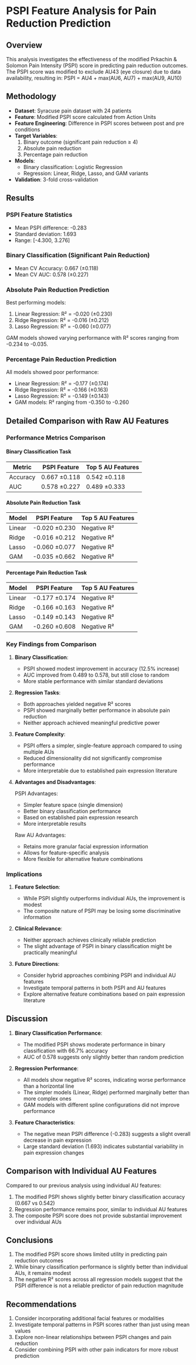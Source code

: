 # PSPI Feature Analysis for Pain Reduction Prediction

## Overview
This analysis investigates the effectiveness of the modified Prkachin & Solomon Pain Intensity (PSPI) score in predicting pain reduction outcomes. The PSPI score was modified to exclude AU43 (eye closure) due to data availability, resulting in:
PSPI = AU4 + max(AU6, AU7) + max(AU9, AU10)

## Methodology
- **Dataset**: Syracuse pain dataset with 24 patients
- **Feature**: Modified PSPI score calculated from Action Units
- **Feature Engineering**: Difference in PSPI scores between post and pre conditions
- **Target Variables**:
  1. Binary outcome (significant pain reduction ≥ 4)
  2. Absolute pain reduction
  3. Percentage pain reduction
- **Models**:
  - Binary classification: Logistic Regression
  - Regression: Linear, Ridge, Lasso, and GAM variants
- **Validation**: 3-fold cross-validation

## Results

### PSPI Feature Statistics
- Mean PSPI difference: -0.283
- Standard deviation: 1.693
- Range: [-4.300, 3.276]

### Binary Classification (Significant Pain Reduction)
- Mean CV Accuracy: 0.667 (±0.118)
- Mean CV AUC: 0.578 (±0.227)

### Absolute Pain Reduction Prediction
Best performing models:
1. Linear Regression: R² = -0.020 (±0.230)
2. Ridge Regression: R² = -0.016 (±0.212)
3. Lasso Regression: R² = -0.060 (±0.077)

GAM models showed varying performance with R² scores ranging from -0.234 to -0.035.

### Percentage Pain Reduction Prediction
All models showed poor performance:
- Linear Regression: R² = -0.177 (±0.174)
- Ridge Regression: R² = -0.166 (±0.163)
- Lasso Regression: R² = -0.149 (±0.143)
- GAM models: R² ranging from -0.350 to -0.260

## Detailed Comparison with Raw AU Features

### Performance Metrics Comparison

#### Binary Classification Task
| Metric    | PSPI Feature | Top 5 AU Features |
|-----------|--------------|-------------------|
| Accuracy  | 0.667 ±0.118 | 0.542 ±0.118     |
| AUC       | 0.578 ±0.227 | 0.489 ±0.333     |

#### Absolute Pain Reduction Task
| Model     | PSPI Feature    | Top 5 AU Features |
|-----------|----------------|-------------------|
| Linear    | -0.020 ±0.230  | Negative R²      |
| Ridge     | -0.016 ±0.212  | Negative R²      |
| Lasso     | -0.060 ±0.077  | Negative R²      |
| GAM       | -0.035 ±0.662  | Negative R²      |

#### Percentage Pain Reduction Task
| Model     | PSPI Feature    | Top 5 AU Features |
|-----------|----------------|-------------------|
| Linear    | -0.177 ±0.174  | Negative R²      |
| Ridge     | -0.166 ±0.163  | Negative R²      |
| Lasso     | -0.149 ±0.143  | Negative R²      |
| GAM       | -0.260 ±0.608  | Negative R²      |

### Key Findings from Comparison

1. **Binary Classification**:
   - PSPI showed modest improvement in accuracy (12.5% increase)
   - AUC improved from 0.489 to 0.578, but still close to random
   - More stable performance with similar standard deviations

2. **Regression Tasks**:
   - Both approaches yielded negative R² scores
   - PSPI showed marginally better performance in absolute pain reduction
   - Neither approach achieved meaningful predictive power

3. **Feature Complexity**:
   - PSPI offers a simpler, single-feature approach compared to using multiple AUs
   - Reduced dimensionality did not significantly compromise performance
   - More interpretable due to established pain expression literature

4. **Advantages and Disadvantages**:
   
   PSPI Advantages:
   - Simpler feature space (single dimension)
   - Better binary classification performance
   - Based on established pain expression research
   - More interpretable results
   
   Raw AU Advantages:
   - Retains more granular facial expression information
   - Allows for feature-specific analysis
   - More flexible for alternative feature combinations

### Implications

1. **Feature Selection**:
   - While PSPI slightly outperforms individual AUs, the improvement is modest
   - The composite nature of PSPI may be losing some discriminative information

2. **Clinical Relevance**:
   - Neither approach achieves clinically reliable prediction
   - The slight advantage of PSPI in binary classification might be practically meaningful

3. **Future Directions**:
   - Consider hybrid approaches combining PSPI and individual AU features
   - Investigate temporal patterns in both PSPI and AU features
   - Explore alternative feature combinations based on pain expression literature

## Discussion
1. **Binary Classification Performance**:
   - The modified PSPI shows moderate performance in binary classification with 66.7% accuracy
   - AUC of 0.578 suggests only slightly better than random prediction

2. **Regression Performance**:
   - All models show negative R² scores, indicating worse performance than a horizontal line
   - The simpler models (Linear, Ridge) performed marginally better than more complex ones
   - GAM models with different spline configurations did not improve performance

3. **Feature Characteristics**:
   - The negative mean PSPI difference (-0.283) suggests a slight overall decrease in pain expression
   - Large standard deviation (1.693) indicates substantial variability in pain expression changes

## Comparison with Individual AU Features
Compared to our previous analysis using individual AU features:
1. The modified PSPI shows slightly better binary classification accuracy (0.667 vs 0.542)
2. Regression performance remains poor, similar to individual AU features
3. The composite PSPI score does not provide substantial improvement over individual AUs

## Conclusions
1. The modified PSPI score shows limited utility in predicting pain reduction outcomes
2. While binary classification performance is slightly better than individual AUs, it remains modest
3. The negative R² scores across all regression models suggest that the PSPI difference is not a reliable predictor of pain reduction magnitude

## Recommendations
1. Consider incorporating additional facial features or modalities
2. Investigate temporal patterns in PSPI scores rather than just using mean values
3. Explore non-linear relationships between PSPI changes and pain reduction
4. Consider combining PSPI with other pain indicators for more robust prediction 